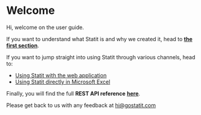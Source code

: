 # Welcome

Hi, welcome on the user guide.

If you want to understand what Statit is and why we created it, head to [**the first section**](what_is.md).

If you want to jump straight into using Statit through various channels, head to:

* [Using Statit with the web application](gs/web.md)
* [Using Statit directly in Microsoft Excel](gs/excel.md)

Finally, you will find the full **REST API reference** [**here**](reference/api_rest.md).

Please get back to us with any feedback at [hi@gostatit.com](mailto:hi@gostatit.com)
